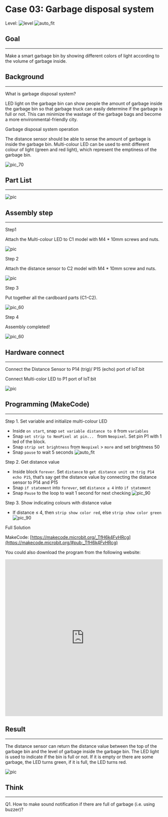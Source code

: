 # Case 03: Garbage disposal system 

Level: ![level](images/level2.png)
![auto_fit](images/Case3/case-03.png)<P>


## Goal
<HR>

Make a smart garbage bin by showing different colors of light according to the volume of garbage inside.<BR><P>

## Background
<HR>

<span id="subtitle">What is garbage disposal system?</span><P>
LED light on the garbage bin can show people the amount of garbage inside the garbage bin so that garbage truck can easily determine if the garbage is full or not. This can minimize the wastage of the garbage bags and become a more environmental-friendly city.<BR><P>

<span id="subtitle">Garbage disposal system operation</span><P>
The distance sensor should be able to sense the amount of garbage is inside the garbage bin. Multi-colour LED can be used to emit different colour of light (green and red light), which represent the emptiness of the garbage bin.<BR><P>
![pic_70](images/Case3/Concept-diagram-Case3.png)<P>

## Part List
<HR>

![pic](images/Case3/Case3_parts.png)<P>

## Assembly step
<HR>

<span id="subtitle">Step1</span><P>
Attach the Multi-colour LED to C1 model with M4 * 10mm screws and nuts.<BR><P>
![pic](images/Case3/Case3_ass1.png)<P>
<span id="subtitle">Step 2</span><P>
Attach the distance sensor to C2 model with M4 * 10mm screw and nuts.<BR><P>
![pic](images/Case3/Case3_ass2.png)<P>
<span id="subtitle">Step 3</span><P>
Put together all the cardboard parts (C1-C2).<BR><P>
![pic_60](images/Case3/Case3_ass3.png)<P>
<span id="subtitle">Step 4</span><P>
Assembly completed!<BR><P>
![pic_60](images/Case3/Case3_ass4.png)<P>

## Hardware connect
<HR>

Connect the Distance Sensor to P14 (trig)/ P15 (echo) port of IoT:bit<BR><P>
Connect Multi-color LED to P1 port of IoT:bit<BR><P>
![pic](images/Case3/Case3_hardware.png)<P>

## Programming (MakeCode)
<HR>

<span id="subtitle">Step 1. Set variable and initialize multi-colour LED</span><P>
* Inside `on start`, snap `set variable distance to 0` from `variables`
* Snap `set strip to NeoPixel at pin... ` from `Neopixel`. Set pin P1 with 1 led of the block.
* Snap `strip set brightness` from `Neopixel` > `more` and set brightness 50
* Snap `pause` to wait 5 seconds
![auto_fit](images/Case3/Case3_p1.png)<P>

<span id="subtitle">Step 2. Get distance value</span><P>
* Inside block `forever`. Set `distance` to `get distance unit cm trig P14 echo P15`, that’s say get the distance value by connecting the distance sensor to P14 and P15
* Snap `if statement` into `forever`, set `distance ≤ 4` into `if statement`
* Snap `Pause` to the loop to wait 1 second for next checking
![pic_90](images/Case3/Case3_p2.png)<P>

<span id="subtitle">Step 3. Show indicating colours with distance value</span><P>
* If distance ≤ 4, then `strip show color red`, else `strip show color green`
![pic_90](images/Case3/Case3_p3.png)<P>


<span id="subtitle">Full Solution<BR><P>
MakeCode: [https://makecode.microbit.org/_TfH6k4FvHRcg](https://makecode.microbit.org/#pub:_TfH6k4FvHRcg)<BR><P>
You could also download the program from the following website:<BR>
<iframe src="https://makecode.microbit.org/#pub:_TfH6k4FvHRcg" width="100%" height="500" frameborder="0"></iframe>


## Result
<HR>

The distance sensor can return the distance value between the top of the garbage bin and the level of garbage inside the garbage bin. The LED light is used to indicate if the bin is full or not. If it is empty or there are some garbage, the LED turns green, if it is full, the LED turns red.<BR><P>
![pic](images/Case3/Case3_result.gif)<P>

## Think
<HR>

Q1. How to make sound notification if there are full of garbage (i.e. using buzzer)?<BR><P>
